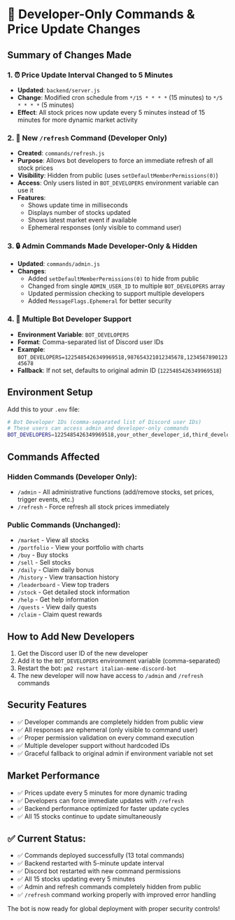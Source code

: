 # 🔧 Developer-Only Commands & Price Update Changes

## Summary of Changes Made

### 1. ⏰ Price Update Interval Changed to 5 Minutes
- **Updated**: `backend/server.js` 
- **Change**: Modified cron schedule from `*/15 * * * *` (15 minutes) to `*/5 * * * *` (5 minutes)
- **Effect**: All stock prices now update every 5 minutes instead of 15 minutes for more dynamic market activity

### 2. 🔄 New `/refresh` Command (Developer Only)
- **Created**: `commands/refresh.js`
- **Purpose**: Allows bot developers to force an immediate refresh of all stock prices
- **Visibility**: Hidden from public (uses `setDefaultMemberPermissions(0)`)
- **Access**: Only users listed in `BOT_DEVELOPERS` environment variable can use it
- **Features**: 
  - Shows update time in milliseconds
  - Displays number of stocks updated
  - Shows latest market event if available
  - Ephemeral responses (only visible to command user)

### 3. 🔒 Admin Commands Made Developer-Only & Hidden
- **Updated**: `commands/admin.js`
- **Changes**:
  - Added `setDefaultMemberPermissions(0)` to hide from public
  - Changed from single `ADMIN_USER_ID` to multiple `BOT_DEVELOPERS` array
  - Updated permission checking to support multiple developers
  - Added `MessageFlags.Ephemeral` for better security

### 4. 👥 Multiple Bot Developer Support
- **Environment Variable**: `BOT_DEVELOPERS`
- **Format**: Comma-separated list of Discord user IDs
- **Example**: `BOT_DEVELOPERS=1225485426349969518,987654321012345678,123456789012345678`
- **Fallback**: If not set, defaults to original admin ID (`1225485426349969518`)

## Environment Setup

Add this to your `.env` file:

```bash
# Bot Developer IDs (comma-separated list of Discord user IDs)
# These users can access admin and developer-only commands
BOT_DEVELOPERS=1225485426349969518,your_other_developer_id,third_developer_id
```

## Commands Affected

### Hidden Commands (Developer Only):
- `/admin` - All administrative functions (add/remove stocks, set prices, trigger events, etc.)
- `/refresh` - Force refresh all stock prices immediately

### Public Commands (Unchanged):
- `/market` - View all stocks
- `/portfolio` - View your portfolio with charts
- `/buy` - Buy stocks
- `/sell` - Sell stocks
- `/daily` - Claim daily bonus
- `/history` - View transaction history
- `/leaderboard` - View top traders
- `/stock` - Get detailed stock information
- `/help` - Get help information
- `/quests` - View daily quests
- `/claim` - Claim quest rewards

## How to Add New Developers

1. Get the Discord user ID of the new developer
2. Add it to the `BOT_DEVELOPERS` environment variable (comma-separated)
3. Restart the bot: `pm2 restart italian-meme-discord-bot`
4. The new developer will now have access to `/admin` and `/refresh` commands

## Security Features

- ✅ Developer commands are completely hidden from public view
- ✅ All responses are ephemeral (only visible to command user)
- ✅ Proper permission validation on every command execution
- ✅ Multiple developer support without hardcoded IDs
- ✅ Graceful fallback to original admin if environment variable not set

## Market Performance

- ✅ Prices update every 5 minutes for more dynamic trading
- ✅ Developers can force immediate updates with `/refresh`
- ✅ Backend performance optimized for faster update cycles
- ✅ All 15 stocks continue to update simultaneously

## ✅ Current Status:
- ✅ Commands deployed successfully (13 total commands)
- ✅ Backend restarted with 5-minute update interval
- ✅ Discord bot restarted with new command permissions
- ✅ All 15 stocks updating every 5 minutes
- ✅ Admin and refresh commands completely hidden from public
- ✅ `/refresh` command working properly with improved error handling

The bot is now ready for global deployment with proper security controls!
